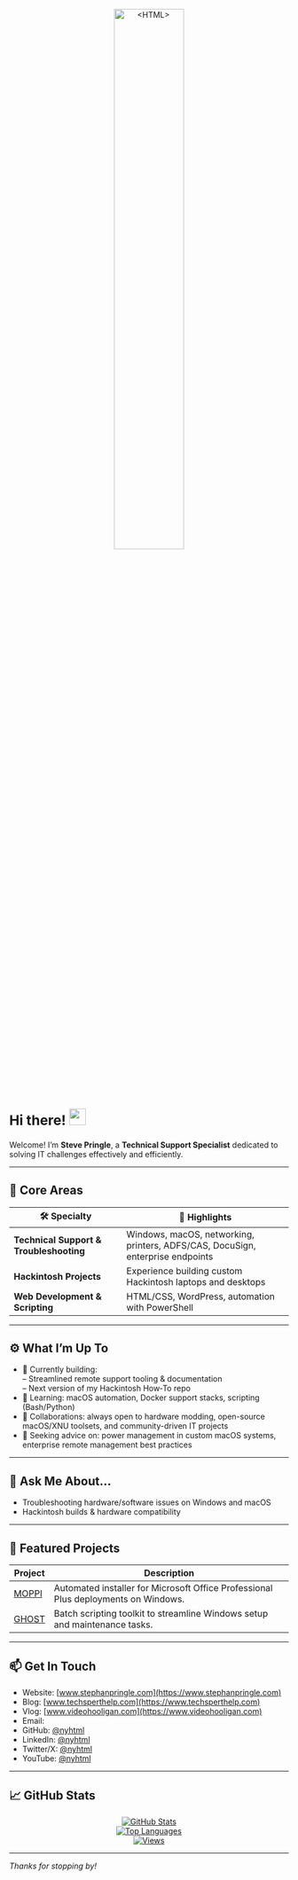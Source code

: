 <p align="center">
  <a href="https://github.com/nyhtml?tab=repositories">
    <img src="https://user-images.githubusercontent.com/2177262/149684665-0017c492-891a-400d-9820-29a03aebdadb.png" alt="<HTML>" title="<HTML>" width="50%" />
  </a>
</p>

### **<h2> Hi there! <img src="https://i.imgur.com/lzogB7F.gif" width="30px"></h2>**

Welcome! I’m **Steve Pringle**, a **Technical Support Specialist** dedicated to solving IT challenges effectively and efficiently.

---

## 🚀 Core Areas

| 🛠 Specialty | 🌟 Highlights |
|-------------|---------------|
| **Technical Support & Troubleshooting** | Windows, macOS, networking, printers, ADFS/CAS, DocuSign, enterprise endpoints |
| **Hackintosh Projects** | Experience building custom Hackintosh laptops and desktops |
| **Web Development & Scripting** | HTML/CSS, WordPress, automation with PowerShell |

---


## ⚙️ What I’m Up To

- 🔭 Currently building:  
  – Streamlined remote support tooling & documentation  
  – Next version of my Hackintosh How‑To repo  
- 🌱 Learning: macOS automation, Docker support stacks, scripting (Bash/Python)  
- 👯 Collaborations: always open to hardware modding, open-source macOS/XNU toolsets, and community-driven IT projects  
- 🤔 Seeking advice on: power management in custom macOS systems, enterprise remote management best practices

---

## 💬 Ask Me About…

- Troubleshooting hardware/software issues on Windows and macOS  
- Hackintosh builds & hardware compatibility    

---

## 🔧 Featured Projects

| Project | Description |
|---------|-------------|
| [MOPPI](https://github.com/nyhtml/MOPPI) | Automated installer for Microsoft Office Professional Plus deployments on Windows. |
| [GHOST](https://github.com/nyhtml/GHOST) | Batch scripting toolkit to streamline Windows setup and maintenance tasks. |

---

## 📫 Get In Touch

- Website: [www.stephanpringle.com](https://www.stephanpringle.com)  
- Blog: [www.techsperthelp.com](https://www.techsperthelp.com)  
- Vlog: [www.videohooligan.com](https://www.videohooligan.com)  
- Email:
- GitHub: [@nyhtml](https://github.com/nyhtml)  
- LinkedIn: [@nyhtml](https://www.linkedin.com/in/nyhtml)
- Twitter/X: [@nyhtml](https://twitter.com/nyhtml)
- YouTube: [@nyhtml](https://www.youtube.com/@nyhtml)

---

## 📈 GitHub Stats

<p align="center">
  <a href="https://github.com/nyhtml?tab=achievements">
    <img src="https://github-readme-stats.vercel.app/api?username=nyhtml&include_all_commits=true&show_icons=true&count_private=false" alt="GitHub Stats" /><br>
    <img src="https://github-readme-stats.vercel.app/api/top-langs/?username=nyhtml&layout=compact&hide=java" alt="Top Languages" /><br>
    <img src="https://komarev.com/ghpvc/?username=nyhtml" alt="Views" />
  </a>
</p>

---

*Thanks for stopping by!*
